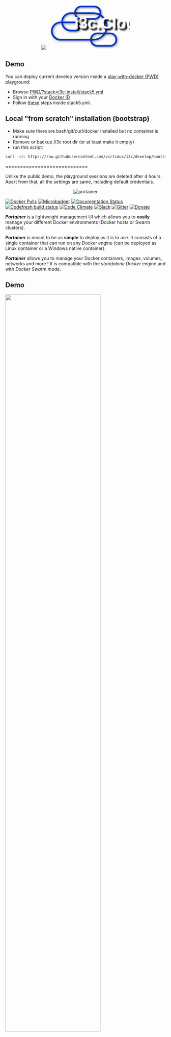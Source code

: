 <p align="center">
  <img src="https://raw.github.com/specialorange/FDXCM/master/doc/controllers_brief.svg">
<img title="i3c.Cloud" src="data:image/svg+xml;base64,PHN2ZyBpZD0iaTNjTG9nbyIgeG1sbnM9Imh0dHA6Ly93d3cudzMub3JnLzIwMDAvc3ZnIiB2aWV3%0D%0AQm94PSItMTAgLTEwIDI1MCAxNDUiPgo8ZGVmcz4KCTxzdHlsZT4uY2xzLTF7ZmlsbDpub25lO3N0%0D%0Acm9rZTojMDNDO3N0cm9rZS1taXRlcmxpbWl0OjU7c3Ryb2tlLXdpZHRoOjVweDt9PC9zdHlsZT4K%0D%0AICAgIDxmaWx0ZXIgaWQ9ImRyb3BzaGFkb3ciIGhlaWdodD0iMTMwJSI+CiAgICAgIDxmZUdhdXNz%0D%0AaWFuQmx1ciBpbj0iU291cmNlQWxwaGEiIHN0ZERldmlhdGlvbj0iMyIvPiAKICAgICAgPGZlT2Zm%0D%0Ac2V0IGR4PSIyIiBkeT0iMiIgcmVzdWx0PSJvZmZzZXRibHVyIi8+IAogIDxmZUNvbXBvbmVudFRy%0D%0AYW5zZmVyPgogICAgPGZlRnVuY0EgdHlwZT0ibGluZWFyIiBzbG9wZT0iMC41Ii8+IDwhLS0gc2xv%0D%0AcGUgaXMgdGhlIG9wYWNpdHkgb2YgdGhlIHNoYWRvdyAtLT4KICA8L2ZlQ29tcG9uZW50VHJhbnNm%0D%0AZXI+CSAgCiAgICAgIDxmZU1lcmdlPiAKICAgICAgICA8ZmVNZXJnZU5vZGUvPgogICAgICAgIDxm%0D%0AZU1lcmdlTm9kZSBpbj0iU291cmNlR3JhcGhpYyIvPiAKICAgICAgPC9mZU1lcmdlPgogICAgPC9m%0D%0AaWx0ZXI+CQo8L2RlZnM+Cjx0aXRsZT5pM2MtbG9nby1ibGFjazwvdGl0bGU+Cgo8cGF0aCBjbGFz%0D%0Acz0iY2xzLTEiIGQ9Ik00Ljc4LDc4LjA5aDBBMjYuNDEsMjYuNDEsMCwwLDEsMzEuMTYsNTEuNzFI%0D%0ANzcuMzRBMTIuNTQsMTIuNTQsMCwwLDEsODkuODUsNjQuMjJoMEExMi41NCwxMi41NCwwLDAsMSw3%0D%0ANy4zNCw3Ni43M2gtMTVBMjYuMzEsMjYuMzEsMCwwLDEsMzYsNTAuNDVoMEEyNi40MSwyNi40MSww%0D%0ALDAsMSw2Mi40LDI0LjA2aDY5LjA2YTQwLjExLDQwLjExLDAsMCwxLDQwLjE2LDQwLjA2czAsLjA2%0D%0ALDAsLjFoMGE0MC4xMSw0MC4xMSwwLDAsMS00MC4wNiw0MC4xNkgzMS4xNkEyNi4zMywyNi4zMyww%0D%0ALDAsMSw0Ljc4LDc4LjExWiIgdHJhbnNmb3JtPSJ0cmFuc2xhdGUoLTEuMjggLTAuMDkpIiBmaWx0%0D%0AZXI9InVybCgjZHJvcHNoYWRvdykiLz4KCjxwYXRoIGNsYXNzPSJjbHMtMSIgZD0iTTE0Mi41Miw4%0D%0ANS4wOEgxODEuOGExOC44OCwxOC44OCwwLDAsMSwxOC45MSwxOC44NHMwLC4wNSwwLC4wOGgwYTE4%0D%0ALjg4LDE4Ljg4LDAsMCwxLTE4Ljg0LDE4LjkxSDE0Mi41MmExOC44OCwxOC44OCwwLDAsMS0xOC45%0D%0AMS0xOC44NHMwLS4wNSwwLS4wOGgwQTE5LDE5LDAsMCwxLDE0Mi41Miw4NS4wOFoiIHRyYW5zZm9y%0D%0AbT0idHJhbnNsYXRlKC0xLjI4IC0wLjA5KSIgZmlsdGVyPSJ1cmwoI2Ryb3BzaGFkb3cpIi8+Cgo8%0D%0AcGF0aCBjbGFzcz0iY2xzLTEiIGQ9Ik05NC4zMSwzLjZIMTMzLjZhMTguODgsMTguODgsMCwwLDEs%0D%0AMTguOTEsMTguODRzMCwuMDUsMCwuMDhoMGExOC44OCwxOC44OCwwLDAsMS0xOC44NCwxOC45Mkg5%0D%0ANC4zMUExOC44OCwxOC44OCwwLDAsMSw3NS40LDIyLjU5czAtLjA1LDAtLjA4aDBBMTguODgsMTgu%0D%0AODgsMCwwLDEsOTQuMjMsMy42WiIgdHJhbnNmb3JtPSJ0cmFuc2xhdGUoLTEuMjggLTAuMDkpIiBm%0D%0AaWx0ZXI9InVybCgjZHJvcHNoYWRvdykiLz4KCjxnIHN0eWxlPSJvdmVyZmxvdzpoaWRkZW47IHRl%0D%0AeHQtYW5jaG9yOiBtaWRkbGU7IGZvbnQtc2l6ZTo0OHB4OyBmb250LXdlaWdodDogYm9sZDsgZm9u%0D%0AdC1mYW1pbHk6IEFyaWFsLCBIZWx2ZXRpY2EsIHNhbnMtc2VyaWYiPgo8ZGVmcz4KPGZpbHRlciBp%0D%0AZD0ic2hhZG93IiB4PSItMjAlIiB5PSItMjAlIiB3aWR0aD0iMTQwJSIgaGVpZ2h0PSIxNDAlIj4K%0D%0APGZlR2F1c3NpYW5CbHVyIHN0ZERldmlhdGlvbj0iMiAyIiByZXN1bHQ9InNoYWRvdyIvPgo8ZmVP%0D%0AZmZzZXQgZHg9IjYiIGR5PSI2Ii8+CjwvZmlsdGVyPgo8L2RlZnM+Cjx0ZXh0IHN0eWxlPSJmaWx0%0D%0AZXI6IHVybCgjc2hhZG93KTsgZmlsbDogYmxhY2siIHg9IjE4MCIgeT0iNzAiPmkzYy5DbG91ZDwv%0D%0AdGV4dD4KPHRleHQgeD0iMTgwIiB5PSI3MCIgc3R5bGU9ImZpbGw6IHdoaXRlIj5pM2MuQ2xvdWQ8%0D%0AL3RleHQ+CjwvZz4KCjwvc3ZnPg==" height="150" width="259">
</p>

## Demo

You can deploy current develop version inside a [play-with-docker (PWD)](https://labs.play-with-docker.com) playground:

- Browse [PWD/?stack=i3c-install/stack5.yml](http://play-with-docker.com/?stack=https://raw.githubusercontent.com/virtimus/i3c/develop/i3c-install/stack5.yml)
- Sign in with your [Docker ID](https://docs.docker.com/docker-id)
- Follow [these](https://raw.githubusercontent.com/virtimus/i3c/develop/i3c-install/stack5.yml) steps inside stack5.yml.


## Local "from scratch" installation (bootstrap)
- Make sure there are bash/git/curl/docker installed but no container is running
- Remove or backup /i3c root dir (or at least make it empty)
- run this script:
```bash
curl -sSL https://raw.githubusercontent.com/virtimus/i3c/develop/bootstrap.sh | bash
```


============================

Unlike the public demo, the playground sessions are deleted after 4 hours. Apart from that, all the settings are same, including default credentials.

<p align="center">
  <img title="portainer" src='https://portainer.io/images/logo_alt.png' />
</p>

[![Docker Pulls](https://img.shields.io/docker/pulls/portainer/portainer.svg)](https://hub.docker.com/r/portainer/portainer/)
[![Microbadger](https://images.microbadger.com/badges/image/portainer/portainer.svg)](http://microbadger.com/images/portainer/portainer "Image size")
[![Documentation Status](https://readthedocs.org/projects/portainer/badge/?version=stable)](http://portainer.readthedocs.io/en/stable/?badge=stable)
[![Codefresh build status]( https://g.codefresh.io/api/badges/build?repoOwner=portainer&repoName=portainer&branch=develop&pipelineName=portainer-ci&accountName=deviantony&type=cf-1)]( https://g.codefresh.io/repositories/portainer/portainer/builds?filter=trigger:build;branch:develop;service:5922a08a3a1aab000116fcc6~portainer-ci)
[![Code Climate](https://codeclimate.com/github/portainer/portainer/badges/gpa.svg)](https://codeclimate.com/github/portainer/portainer)
[![Slack](https://portainer.io/slack/badge.svg)](https://portainer.io/slack/)
[![Gitter](https://badges.gitter.im/portainer/Lobby.svg)](https://gitter.im/portainer/Lobby?utm_source=badge&utm_medium=badge&utm_campaign=pr-badge)
[![Donate](https://img.shields.io/badge/Donate-PayPal-green.svg)](https://www.paypal.com/cgi-bin/webscr?cmd=_s-xclick&hosted_button_id=YHXZJQNJQ36H6)

**_Portainer_** is a lightweight management UI which allows you to **easily** manage your different Docker environments (Docker hosts or Swarm clusters).

**_Portainer_** is meant to be as **simple** to deploy as it is to use. It consists of a single container that can run on any Docker engine (can be deployed as Linux container or a Windows native container).

**_Portainer_** allows you to manage your Docker containers, images, volumes, networks and more ! It is compatible with the *standalone Docker* engine and with *Docker Swarm mode*.

## Demo

<img src="https://portainer.io/images/screenshots/portainer.gif" width="77%"/>

You can try out the public demo instance: http://demo.portainer.io/ (login with the username **admin** and the password **tryportainer**).

Please note that the public demo cluster is **reset every 15min**.

Alternatively, you can deploy a copy of the demo stack inside a [play-with-docker (PWD)](https://labs.play-with-docker.com) playground:

- Browse [PWD/?stack=portainer-demo/play-with-docker/docker-stack.yml](http://play-with-docker.com/?stack=https://raw.githubusercontent.com/portainer/portainer-demo/master/play-with-docker/docker-stack.yml)
- Sign in with your [Docker ID](https://docs.docker.com/docker-id)
- Follow [these](https://github.com/portainer/portainer-demo/blob/master/play-with-docker/docker-stack.yml#L5-L8) steps.

Unlike the public demo, the playground sessions are deleted after 4 hours. Apart from that, all the settings are same, including default credentials.

## Getting started

* [Deploy Portainer](https://portainer.readthedocs.io/en/latest/deployment.html)
* [Documentation](https://portainer.readthedocs.io)

## Getting help

* Issues: https://github.com/portainer/portainer/issues
* FAQ: https://portainer.readthedocs.io/en/latest/faq.html
* Slack (chat): https://portainer.io/slack/
* Gitter (chat): https://gitter.im/portainer/Lobby

## Reporting bugs and contributing

* Want to report a bug or request a feature? Please open [an issue](https://github.com/portainer/portainer/issues/new).
* Want to help us build **_portainer_**? Follow our [contribution guidelines](https://portainer.readthedocs.io/en/latest/contribute.html) to build it  locally and make a pull request. We need all the help we can get!

## Limitations

**_Portainer_** has full support for the following Docker versions:

* Docker 1.10 to the latest version
* Docker Swarm >= 1.2.3

Partial support for the following Docker versions (some features may not be available):

* Docker 1.9
